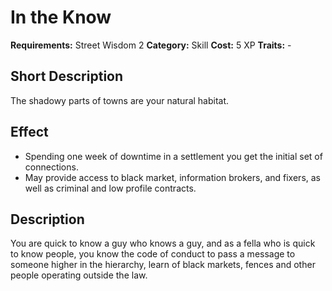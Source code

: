 # In the Know

**Requirements:** Street Wisdom 2
**Category:** Skill
**Cost:** 5 XP
**Traits:** -


## Short Description
The shadowy parts of towns are your natural habitat.

## Effect
- Spending one week of downtime in a settlement you get the initial set of connections.
- May provide access to black market, information brokers, and fixers, as well as criminal and low profile contracts.

## Description
You are quick to know a guy who knows a guy, and as a fella who is quick to know people, you know the code of conduct to pass a message to someone higher in the hierarchy, learn of black markets, fences and other people operating outside the law.

